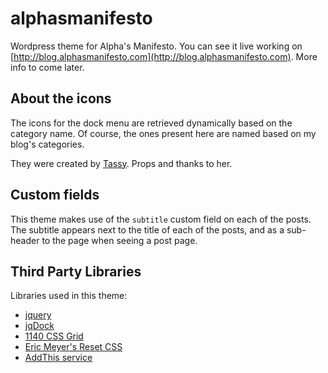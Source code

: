 alphasmanifesto
===============

Wordpress theme for Alpha's Manifesto. You can see it live working on [http://blog.alphasmanifesto.com](http://blog.alphasmanifesto.com). More info to come later.

## About the icons

The icons for the dock menu are retrieved dynamically based on the category name. Of course, the ones present here are named based on my blog's categories.

They were created by [Tassy](http://tassy.deviantart.com). Props and thanks to her.

## Custom fields

This theme makes use of the `subtitle` custom field on each of the posts. The subtitle appears next to the title of each of the posts, and as a sub-header to the page when seeing a post page.

## Third Party Libraries

Libraries used in this theme:

* [jquery](http://jquery.com/)
* [jqDock](http://www.wizzud.com/jqdock/)
* [1140 CSS Grid](http://cssgrid.net/)
* [Eric Meyer's Reset CSS](http://meyerweb.com/eric/tools/css/reset/)
* [AddThis service](http://www.addthis.com/)